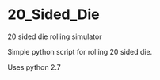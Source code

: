 # 20_Sided_Die
20 sided die rolling simulator

Simple python script for rolling 20 sided die.

Uses python 2.7
